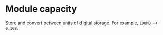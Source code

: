 # Module capacity

Store and convert between units of digital storage. For example, `100MB` --> `0.1GB`.
